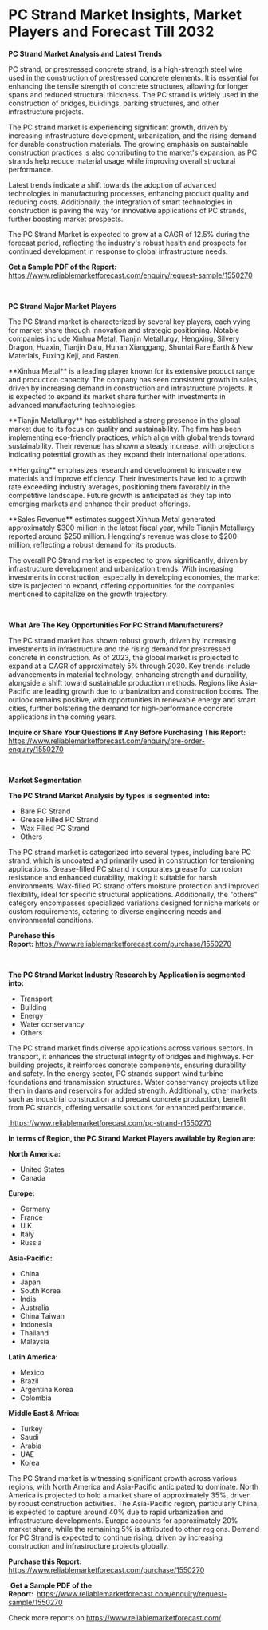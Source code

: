 <p><h1>PC Strand Market Insights, Market Players and Forecast Till 2032</h1></p><p><strong>PC Strand Market Analysis and Latest Trends</strong></p>
<p><p>PC strand, or prestressed concrete strand, is a high-strength steel wire used in the construction of prestressed concrete elements. It is essential for enhancing the tensile strength of concrete structures, allowing for longer spans and reduced structural thickness. The PC strand is widely used in the construction of bridges, buildings, parking structures, and other infrastructure projects.</p><p>The PC strand market is experiencing significant growth, driven by increasing infrastructure development, urbanization, and the rising demand for durable construction materials. The growing emphasis on sustainable construction practices is also contributing to the market's expansion, as PC strands help reduce material usage while improving overall structural performance.</p><p>Latest trends indicate a shift towards the adoption of advanced technologies in manufacturing processes, enhancing product quality and reducing costs. Additionally, the integration of smart technologies in construction is paving the way for innovative applications of PC strands, further boosting market prospects.</p><p>The PC Strand Market is expected to grow at a CAGR of 12.5% during the forecast period, reflecting the industry's robust health and prospects for continued development in response to global infrastructure needs.</p></p>
<p><strong>Get a Sample PDF of the Report:&nbsp;</strong> <a href="https://www.reliablemarketforecast.com/enquiry/request-sample/1550270?utm_campaign=3530&utm_medium=2&utm_source=Github&utm_content=ia&utm_term=31032025&utm_id=pc-strand">https://www.reliablemarketforecast.com/enquiry/request-sample/1550270</a></p>
<p>&nbsp;</p>
<p><strong>PC Strand Major Market Players</strong></p>
<p><p>The PC Strand market is characterized by several key players, each vying for market share through innovation and strategic positioning. Notable companies include Xinhua Metal, Tianjin Metallurgy, Hengxing, Silvery Dragon, Huaxin, Tianjin Dalu, Hunan Xianggang, Shuntai Rare Earth & New Materials, Fuxing Keji, and Fasten.</p><p>**Xinhua Metal** is a leading player known for its extensive product range and production capacity. The company has seen consistent growth in sales, driven by increasing demand in construction and infrastructure projects. It is expected to expand its market share further with investments in advanced manufacturing technologies.</p><p>**Tianjin Metallurgy** has established a strong presence in the global market due to its focus on quality and sustainability. The firm has been implementing eco-friendly practices, which align with global trends toward sustainability. Their revenue has shown a steady increase, with projections indicating potential growth as they expand their international operations.</p><p>**Hengxing** emphasizes research and development to innovate new materials and improve efficiency. Their investments have led to a growth rate exceeding industry averages, positioning them favorably in the competitive landscape. Future growth is anticipated as they tap into emerging markets and enhance their product offerings.</p><p>**Sales Revenue** estimates suggest Xinhua Metal generated approximately $300 million in the latest fiscal year, while Tianjin Metallurgy reported around $250 million. Hengxing's revenue was close to $200 million, reflecting a robust demand for its products.</p><p>The overall PC Strand market is expected to grow significantly, driven by infrastructure development and urbanization trends. With increasing investments in construction, especially in developing economies, the market size is projected to expand, offering opportunities for the companies mentioned to capitalize on the growth trajectory.</p></p>
<p>&nbsp;</p>
<p><strong>What Are The Key Opportunities For PC Strand Manufacturers?</strong></p>
<p><p>The PC strand market has shown robust growth, driven by increasing investments in infrastructure and the rising demand for prestressed concrete in construction. As of 2023, the global market is projected to expand at a CAGR of approximately 5% through 2030. Key trends include advancements in material technology, enhancing strength and durability, alongside a shift toward sustainable production methods. Regions like Asia-Pacific are leading growth due to urbanization and construction booms. The outlook remains positive, with opportunities in renewable energy and smart cities, further bolstering the demand for high-performance concrete applications in the coming years.</p></p>
<p><strong>Inquire or Share Your Questions If Any Before Purchasing This Report:</strong> <a href="https://www.reliablemarketforecast.com/enquiry/pre-order-enquiry/1550270?utm_campaign=3530&utm_medium=2&utm_source=Github&utm_content=ia&utm_term=31032025&utm_id=pc-strand">https://www.reliablemarketforecast.com/enquiry/pre-order-enquiry/1550270</a></p>
<p>&nbsp;</p>
<p><strong>Market Segmentation</strong></p>
<p><strong>The PC Strand Market Analysis by types is segmented into:</strong></p>
<p><ul><li>Bare PC Strand</li><li>Grease Filled PC Strand</li><li>Wax Filled PC Strand</li><li>Others</li></ul></p>
<p><p>The PC strand market is categorized into several types, including bare PC strand, which is uncoated and primarily used in construction for tensioning applications. Grease-filled PC strand incorporates grease for corrosion resistance and enhanced durability, making it suitable for harsh environments. Wax-filled PC strand offers moisture protection and improved flexibility, ideal for specific structural applications. Additionally, the "others" category encompasses specialized variations designed for niche markets or custom requirements, catering to diverse engineering needs and environmental conditions.</p></p>
<p><strong>Purchase this Report:&nbsp;</strong><a href="https://www.reliablemarketforecast.com/purchase/1550270?utm_campaign=3530&utm_medium=2&utm_source=Github&utm_content=ia&utm_term=31032025&utm_id=pc-strand">https://www.reliablemarketforecast.com/purchase/1550270</a></p>
<p>&nbsp;</p>
<p><strong>The PC Strand Market Industry Research by Application is segmented into:</strong></p>
<p><ul><li>Transport</li><li>Building</li><li>Energy</li><li>Water conservancy</li><li>Others</li></ul></p>
<p><p>The PC strand market finds diverse applications across various sectors. In transport, it enhances the structural integrity of bridges and highways. For building projects, it reinforces concrete components, ensuring durability and safety. In the energy sector, PC strands support wind turbine foundations and transmission structures. Water conservancy projects utilize them in dams and reservoirs for added strength. Additionally, other markets, such as industrial construction and precast concrete production, benefit from PC strands, offering versatile solutions for enhanced performance.</p></p>
<p><a href="https://www.reliablemarketforecast.com/pc-strand-r1550270?utm_campaign=3530&utm_medium=2&utm_source=Github&utm_content=ia&utm_term=31032025&utm_id=pc-strand">&nbsp;https://www.reliablemarketforecast.com/pc-strand-r1550270</a></p>
<p><strong>In terms of Region, the PC Strand Market Players available by Region are:</strong></p>
<p>
    <p> <strong> North America: </strong>
        <ul>
            <li>United States</li>
            <li>Canada</li>
        </ul>
        </p> 
    <p> <strong> Europe: </strong>
        <ul>
            <li>Germany</li>
            <li>France</li>
            <li>U.K.</li>
            <li>Italy</li>
            <li>Russia</li>
        </ul>
        </p> 
    <p> <strong> Asia-Pacific: </strong>
        <ul>
            <li>China</li>
            <li>Japan</li>
            <li>South Korea</li>
            <li>India</li>
            <li>Australia</li>
            <li>China Taiwan</li>
            <li>Indonesia</li>
            <li>Thailand</li>
            <li>Malaysia</li>
        </ul>
        </p> 
    <p> <strong> Latin America: </strong>
        <ul>
            <li>Mexico</li>
            <li>Brazil</li>
            <li>Argentina Korea</li>
            <li>Colombia</li>
        </ul>
        </p> 
    <p> <strong> Middle East & Africa: </strong>
        <ul>
            <li>Turkey</li>
            <li>Saudi</li>
            <li>Arabia</li>
            <li>UAE</li>
            <li>Korea</li>
        </ul>
    </p>
    </p>
<p><p>The PC Strand market is witnessing significant growth across various regions, with North America and Asia-Pacific anticipated to dominate. North America is projected to hold a market share of approximately 35%, driven by robust construction activities. The Asia-Pacific region, particularly China, is expected to capture around 40% due to rapid urbanization and infrastructure developments. Europe accounts for approximately 20% market share, while the remaining 5% is attributed to other regions. Demand for PC Strand is expected to continue rising, driven by increasing construction and infrastructure projects globally.</p></p>
<p><strong>Purchase this Report: </strong><a href="https://www.reliablemarketforecast.com/purchase/1550270?utm_campaign=3530&utm_medium=2&utm_source=Github&utm_content=ia&utm_term=31032025&utm_id=pc-strand">https://www.reliablemarketforecast.com/purchase/1550270</a></p>
<p>&nbsp;<strong>Get a Sample PDF of the Report:&nbsp;&nbsp;</strong><a href="https://www.reliablemarketforecast.com/enquiry/request-sample/1550270?utm_campaign=3530&utm_medium=2&utm_source=Github&utm_content=ia&utm_term=31032025&utm_id=pc-strand">https://www.reliablemarketforecast.com/enquiry/request-sample/1550270</a></p>
<p><strong></strong></p>
<p>Check more reports on <a href="https://www.reliablemarketforecast.com/?utm_campaign=3530&utm_medium=2&utm_source=Github&utm_content=ia&utm_term=31032025&utm_id=pc-strand">https://www.reliablemarketforecast.com/</a></p>